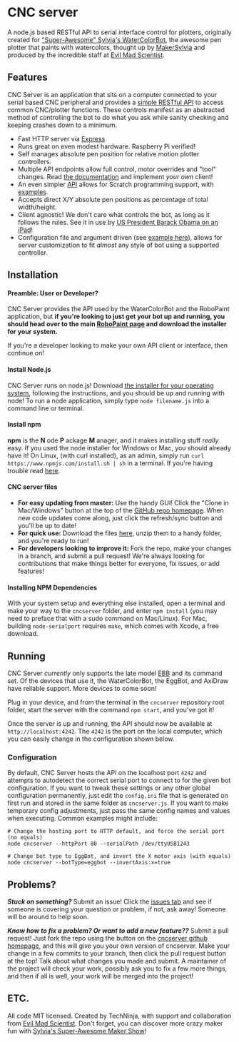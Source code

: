 # CNC server

A node.js based RESTful API to serial interface control for plotters, originally
created for ["Super-Awesome" Sylvia's WaterColorBot](http://watercolorbot.com),
the awesome pen plotter that paints with watercolors, thought up by
[MakerSylvia](http://twitter.com/makersylvia) and produced by the incredible
staff at [Evil Mad Scientist](http://http://www.evilmadscientist.com).

## Features

CNC Server is an application that sits on a computer connected to your serial
based CNC peripheral and provides a [simple RESTful API](API.md) to access
common CNC/plotter functions. These controls manifest as an abstracted method of
controlling the bot to do what you ask while sanity checking and keeping crashes
down to a minimum.

-   Fast HTTP server via [Express](http://expressjs.com)
-   Runs great on even modest hardware. Raspberry Pi verified!
-   Self manages absolute pen position for relative motion plotter controllers.
-   Multiple API endpoints allow full control, motor overrides and "tool" changes.
    Read [the documentation](API.md) and implement _your own_ client!
-   An even simpler [API](SCRATCH.API.md) allows for Scratch programming support, with [examples](https://github.com/evil-mad/watercolorblocks).
-   Accepts direct X/Y absolute pen positions as percentage of total width/height.
-   Client agnostic! We don't care what controls the bot, as long as it follows
    the rules. See it in use by [US President Barack Obama on an iPad](http://www.youtube.com/watch?v=2HfgGDOZPCQ&feature=player_embedded#t=1992s)!
-   Configuration file and argument driven (see
    [example here](machine_types/watercolorbot.ini)), allows for server
    customization to fit _almost_ any style of bot using a supported controller.

## Installation

#### Preamble: User or Developer?

CNC Server provides the API used by the WaterColorBot and the RoboPaint
application, but **if you're looking to just get your bot up and running, you
should head over to the main
[RoboPaint page](http://github.com/evil-mad/robopaint) and download the installer
for your system.**

If you're a developer looking to make your own API client or interface, then
continue on!

#### Install Node.js

CNC Server runs on node.js! Download
[the installer for your operating system](http://www.nodejs.com/download), following
the instructions, and you should be up and running with node! To run a node
application, simply type `node filename.js` into a command line or terminal.

#### Install npm

**npm** is the **N** ode **P** ackage **M** anager, and it makes installing stuff
_really_ easy. If you used the node installer for Windows or Mac, you should
already have it! On Linux, (with curl installed), as an admin, simply run
`curl https://www.npmjs.com/install.sh | sh` in a terminal. If you're having
trouble read [here](https://www.npmjs.com/doc/README.html).

#### CNC server files

-   **For easy updating from master:** Use the handy GUI! Click the
    "Clone in Mac/Windows" button at the top of the
    [GitHub repo homepage](https://github.com/techninja/cncserver). When new code
    updates come along, just click the refresh/sync button and you'll be up to date!
-   **For quick use:** Download the files
    [here](https://github.com/techninja/cncserver/archive/master.zip), unzip them to
    a handy folder, and you're ready to run!
-   **For developers looking to improve it:** Fork the repo, make your changes in
    a branch, and submit a pull request! We're always looking for contributions that
    make things better for everyone, fix issues, or add features!

#### Installing NPM Dependencies

With your system setup and everything else installed, open a terminal and make your
way to the `cncserver` folder, and enter `npm install` (you may need to preface
that with a sudo command on Mac/Linux). For Mac, building `node-serialport`
requires `make`, which comes with Xcode, a free download.

## Running

CNC Server _currently_ only supports the late model
[EBB](http://www.schmalzhaus.com/EBB/) and its command set. Of the devices that
use it, the WaterColorBot, the EggBot, and AxiDraw have reliable support. More
devices to come soon!

Plug in your device, and from the terminal in the `cncserver` repository root
folder, start the server with the command `npm start`, and you've got it!

Once the server is up and running, the API should now be available at
`http://localhost:4242`. The `4242` is the port on the local computer, which you
can easily change in the configuration shown below.

### Configuration

By default, CNC Server hosts the API on the localhost port `4242`
and attempts to autodetect the correct serial port to connect to for the given
bot configuration. If you want to tweak these settings or any other global
configuration permanently, just edit the `config.ini` file that is generated on
first run and stored in the same folder as `cncserver.js`. If you want to make
temporary config adjustments, just pass the same config names and values when
executing. Common examples might include:

```
# Change the hosting port to HTTP default, and force the serial port (no equals)
node cncserver --httpPort 80 --serialPath /dev/ttyUSB1243

# Change bot type to EggBot, and invert the X motor axis (with equals)
node cncserver --botType=eggbot --invertAxis:x=true
```

## Problems?

**_Stuck on something?_** Submit an issue! Click the
[issues tab](https://github.com/techninja/cncserver/issues) and see if someone
is covering your question or problem, if not, ask away! Someone will be around
to help soon.

**_Know how to fix a problem? Or want to add a new feature??_** Submit a pull
request! Just fork the repo using the button on the
[cncserver github homepage](https://github.com/techninja/cncserver), and this
will give you your own version of cncserver. Make your change in a few commits
to your branch, then click the pull request button at the top! Talk about what
changes you made and submit. A maintainer of the project will check your work,
possibly ask you to fix a few more things, and then if all is well, your work
will be merged into the project!

## ETC.

All code MIT licensed. Created by TechNinja, with support and collaboration from
[Evil Mad Scientist](http://evilmadscientist.com). Don't forget, you can
discover more crazy maker fun with
[Sylvia's Super-Awesome Maker Show](http://sylviashow.com)!
